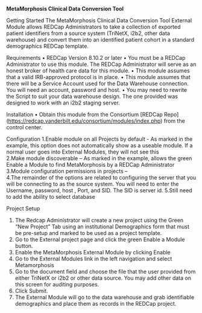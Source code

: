 <b>MetaMorphosis Clinical Data Conversion Tool </b>
 
 
Getting Started 
The MetaMorphosis Clinical Data Conversion Tool External Module allows REDCap Administrators to take a collection of exported patient identifiers from a source system (TriNetX, i2b2, other data warehouse) and convert them into an identified patient cohort in a standard demographics REDCap template. 

Requirements 
 • REDCap Version 8.10.2 or later • You must be a REDCap Administrator to use this module. The REDCap Administrator will serve as an honest broker of health care data for this module. • This module assumes that a valid IRB-approved protocol is in place.
 • This module assumes that there will be a Service Account used for the Data Warehouse connection. You will need an account, password and host. 
 • You may need to rewrite the Script to suit your data warehouse design. The one provided was designed to work with an i2b2 staging server. 
 
Installation 
• Obtain this module from the Consortium [REDCap Repo] (https://redcap.vanderbilt.edu/consortium/modules/index.php) from the control center. 
 
Configuration 
1.Enable module on all Projects by default  - As marked in the example, this option does not automatically show as a useable module. If a normal user goes into External Modules, they will not see this  
2.Make module discoverable – As marked in the example, allows the green Enable a Module to find MetaMorphosis by a REDCap Administrator 
3.Module configuration permissions in projects –  
4.The remainder of the options are related to configuring the server that you will be connecting to as the source system. You will need to enter the Username, password, host , Port, and SID.   The SID is server id. 
5.Still need to add the ability to select database 

Project	Setup	
1. The Redcap Administrator	will create a	new	project	using	the	Green	“New	Project”	Tab	using	an institutional Demographics form that must be pre-setup and marked to be used as a project template.	
2. Go	to the	External project	page	and	click	the	green	Enable	a	Module	button.	
3. Enable	the	MetaMorphosis	External	Module	by	clicking	Enable	
4. Go	to the	External Modules	link	in	the	left	navigation	and	select	Metamorphosis	
5. Go	to the	document field	and	choose	the	file	that	the	user	provided	from	either	TriNetX	or	i2b2	or	other	data	source.		You	may	add	other	data	on	this	screen	for	auditing	purposes.		
6. Click	Submit.	
7. The External Module will go to the data warehouse and grab identifiable demographics and place them as records in the REDCap project.	
	
